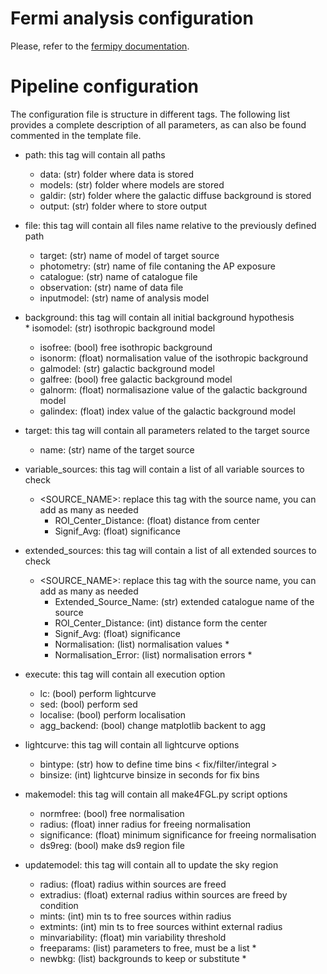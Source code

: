 # Fermi analysis configuration

Please, refer to the [fermipy documentation](https://fermipy.readthedocs.io/en/latest/).

# Pipeline configuration

The configuration file is structure in different tags. The following list provides a complete description of all parameters, as can also be found commented in the template file.

* path: this tag will contain all paths
  * data: (str) folder where data is stored        
  * models: (str) folder where models are stored
  * galdir: (str) folder where the galactic diffuse background is stored
  * output: (str) folder where to store output

* file: this tag will contain all files name relative to the previously defined path
  * target: (str) name of model of target source 
  * photometry: (str) name of file contaning the AP exposure 
  * catalogue: (str) name of catalogue file
  * observation: (str) name of data file
  * inputmodel: (str) name of analysis model 

* background: this tag will contain all initial background hypothesis
  * isomodel: (str) isothropic background model
  * isofree: (bool) free isothropic background
  * isonorm: (float) normalisation value of the isothropic background
  * galmodel: (str) galactic background model
  * galfree: (bool) free galactic background model
  * galnorm: (float) normalisazione value of the galactic background model
  * galindex: (float) index value of the galactic background model

* target: this tag will contain all parameters related to the target source
  * name: (str) name of the target source

* variable_sources: this tag will contain a list of all variable sources to check 
  * <SOURCE_NAME>: replace this tag with the source name, you can add as many as needed
    * ROI_Center_Distance: (float) distance from center
    * Signif_Avg: (float) significance

* extended_sources: this tag will contain a list of all extended sources to check 
  * <SOURCE_NAME>: replace this tag with the source name, you can add as many as needed
    * Extended_Source_Name: (str) extended catalogue name of the source
    * ROI_Center_Distance: (int) distance form the center
    * Signif_Avg: (float) significance
    * Normalisation: (list) normalisation values
      * 
    * Normalisation_Error: (list) normalisation errors
      * 

* execute: this tag will contain all execution option
  * lc: (bool) perform lightcurve
  * sed: (bool) perform sed
  * localise: (bool) perform localisation
  * agg_backend: (bool) change matplotlib backent to agg

* lightcurve: this tag will contain all lightcurve options
  * bintype: (str) how to define time bins < fix/filter/integral >
  * binsize: (int) lightcurve binsize in seconds for fix bins

* makemodel: this tag will contain all make4FGL.py script options
  * normfree: (bool) free normalisation
  * radius: (float) inner radius for freeing normalisation
  * significance: (float) minimum significance for freeing normalisation
  * ds9reg: (bool) make ds9 region file

* updatemodel: this tag will contain all to update the sky region  
  * radius: (float) radius within sources are freed
  * extradius: (float) external radius within sources are freed by condition
  * mints: (int) min ts to free sources within radius
  * extmints: (int) min ts to free sources withint external radius
  * minvariability: (float) min variability threshold
  * freeparams: (list) parameters to free, must be a list
    * 
  * newbkg: (list) backgrounds to keep or substitute
    * 
